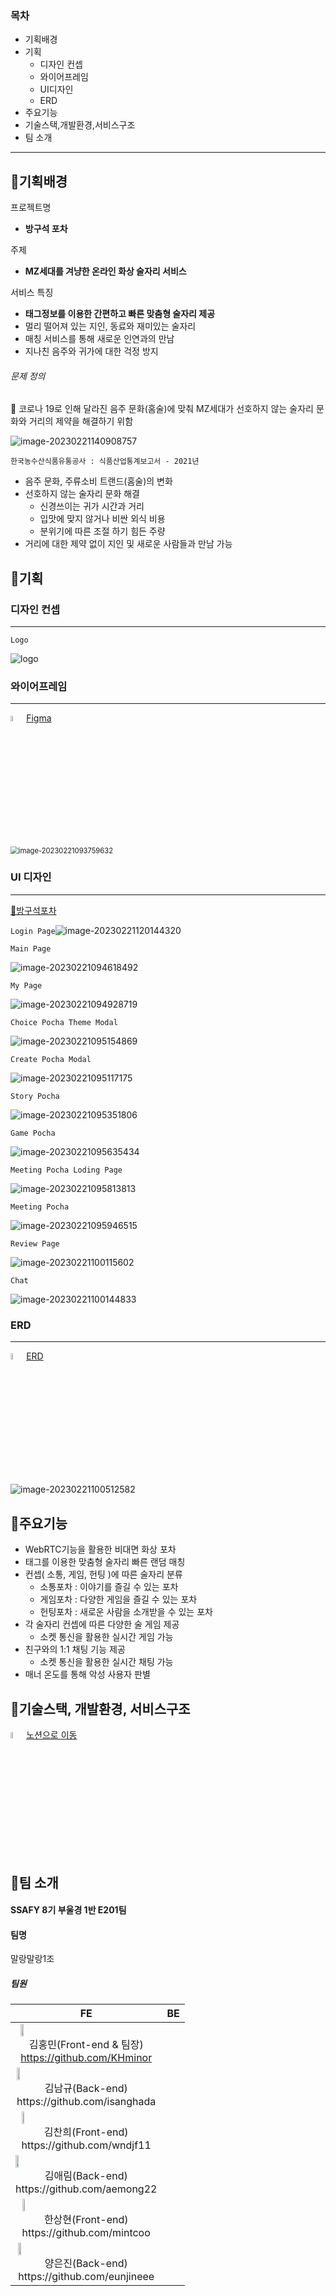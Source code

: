 ### 목차

- 기획배경
- 기획
  - 디자인 컨셉
  - 와이어프레임
  - UI디자인
  - ERD
- 주요기능
- 기술스택,개발환경,서비스구조
- 팀 소개

---

## 🍺기획배경

프로젝트명

- **방구석 포차**

주제

- **MZ세대를 겨냥한 온라인 화상 술자리 서비스**

서비스 특징

- **태그정보를 이용한 간편하고 빠른 맞춤형 술자리 제공**
- 멀리 떨어져 있는 지인, 동료와 재미있는 술자리
- 매칭 서비스를 통해 새로운 인연과의 만남
- 지나친 음주와 귀가에 대한 걱정 방지

###### 문제 정의

💬 코로나 19로 인해 달라진 음주 문화(홈술)에 맞춰 MZ세대가 선호하지 않는 술자리 문화와 거리의 제약을 해결하기 위함

![image-20230221140908757](./README.assets/image-20230221140908757.png)

`한국농수산식품유통공사 : 식품산업통계보고서 - 2021년`

- 음주 문화, 주류소비 트랜드(홈술)의 변화
- 선호하지 않는 술자리 문화 해결
  - 신경쓰이는 귀가 시간과 거리
  - 입맛에 맞지 않거나 비싼 외식 비용
  - 분위기에 따른 조절 하기 힘든 주량
- 거리에 대한 제약 없이 지인 및 새로운 사람들과 만남 가능

## 🍺기획

### 디자인 컨셉

---

`Logo`

![logo](./README.assets/logo.gif)

### 와이어프레임

---

<img src="./README.assets/7a5ebfb0-0508-48ab-be9a-31b36ba53f97-cover.png" alt="7a5ebfb0-0508-48ab-be9a-31b36ba53f97-cover" width="5%" />[Figma](https://www.figma.com/file/j4Ip9hMmVco26mJ67COuSK/%EB%94%94%EC%9E%90%EC%9D%B8-%EB%AA%A9%EC%97%85?node-id=313%3A6109&t=D4PNG15Al40oJ0Uu-0)

<img src="./README.assets/image-20230221093759632.png" alt="image-20230221093759632" style="zoom:80%;" />

### UI 디자인

---

[🍻방구석포차](https://i8e201.p.ssafy.io/)

`Login Page`<img src="./README.assets/image-20230221120144320.png" alt="image-20230221120144320"  />

`Main Page`

![image-20230221094618492](./README.assets/image-20230221094618492-1676956383679-10.png)

`My Page`

![image-20230221094928719](./README.assets/image-20230221094928719-1676956443379-12.png)

`Choice Pocha Theme Modal`

![image-20230221095154869](./README.assets/image-20230221095154869.png)

`Create Pocha Modal`

![image-20230221095117175](./README.assets/image-20230221095117175.png)

`Story Pocha`

![image-20230221095351806](./README.assets/image-20230221095351806.png)

`Game Pocha`

![image-20230221095635434](./README.assets/image-20230221095635434.png)

`Meeting Pocha Loding Page`

![image-20230221095813813](./README.assets/image-20230221095813813.png)

`Meeting Pocha`

![image-20230221095946515](./README.assets/image-20230221095946515.png)

`Review Page`

![image-20230221100115602](./README.assets/image-20230221100115602.png)

`Chat`

![image-20230221100144833](./README.assets/image-20230221100144833.png)

### ERD

---

<img src="./README.assets/erd-2684250-2227990.webp" alt="erd-2684250-2227990" width="5%" />[ERD](https://www.erdcloud.com/d/C25xaNwzPPz9vNbGZ)

![image-20230221100512582](./README.assets/image-20230221100512582.png)

## 🍺주요기능

- WebRTC기능을 활용한 비대면 화상 포차
- 태그를 이용한 맞춤형 술자리 빠른 랜덤 매칭
- 컨셉( 소통, 게임, 헌팅 )에 따른 술자리 분류
  - 소통포차 : 이야기를 즐길 수 있는 포차
  - 게임포차 : 다양한 게임을 즐길 수 있는 포차
  - 헌팅포차 : 새로운 사람을 소개받을 수 있는 포차
- 각 술자리 컨셉에 따른 다양한 술 게임 제공
  - 소켓 통신을 활용한 실시간 게임 가능
- 친구와의 1:1 채팅 기능 제공
  - 소켓 통신을 활용한 실시간 채팅 가능
- 매너 온도를 통해 악성 사용자 판별

## 🍺기술스택, 개발환경, 서비스구조

<img src="./README.assets/notion_logo.png" alt="다운로드" width="5%" />[노션으로 이동](https://www.notion.so/3b33e8ea242d475199a0533fac9d8aa9)

## 🍺팀 소개

#### SSAFY 8기 부울경 1반 E201팀

#### 팀명

말랑말랑1조

##### 팀원

<table >
  <thead>
    <th>FE</th>
    <th>BE</th>
  </thead>
  <tbody>
  <tr>
    <td style="display: flex; justify-content: center; align-items:center;">
      <div>
          <img src="https://avatars.githubusercontent.com/u/109326297?v=4" width="15%"/>
          <div style="display: flex; justify-content: center; align-items:center;">김홍민(Front-end & 팀장)</div>
          <div style="display: flex; justify-content: center; align-items:center;"><a href="https://github.com/KHminor">https://github.com/KHminor</a></div>
      </div>
    </td>
    <td style="display: flex; justify-content: center; align-items:center;">
        <div>
          <img src="https://avatars.githubusercontent.com/u/90487843?v=4" width="15%"/>
          <div style="display: flex; justify-content: center; align-items:center;">김남규(Back-end)</div>
          <div style="display: flex; justify-content: center; align-items:center;"><a>https://github.com/isanghada</a></div>
      </div>
    </td>
  </tr>
  <tr>
    <td style="display: flex; justify-content: center; align-items:center;">
      <div>
        <img src="https://avatars.githubusercontent.com/u/73467750?v=4" width="15%" border="solid"/>
        <div style="display: flex; justify-content: center; align-items:center;">김찬희(Front-end)</div>
        <div style="display: flex; justify-content: center; align-items:center;"><a>https://github.com/wndjf11</a></div>
      </div>
    </td>
    <td style="display: flex; justify-content: center; align-items:center;">
      <div>
          <img src="https://avatars.githubusercontent.com/u/55730504?v=4" width="15%"/>
          <div style="display: flex; justify-content: center; align-items:center;">김애림(Back-end)</div>
          <div style="display: flex; justify-content: center; align-items:center;"><a>https://github.com/aemong22</a></div>      
      </div>
    </td>
  </tr>
  <tr>
    <td style="display: flex; justify-content: center; align-items:center;">
      <div>
        <img src="https://avatars.githubusercontent.com/u/109326433?v=4" width="15%"/>
        <div style="display: flex; justify-content: center; align-items:center;">한상현(Front-end)</div>
        <div style="display: flex; justify-content: center; align-items:center;"><a>https://github.com/mintcoo</a></div>
      </div>
    </td>
    <td style="display: flex; justify-content: center; align-items:center;">
      <div>
        <img src="https://avatars.githubusercontent.com/u/108562895?v=4" width="15%"/>
        <div style="display: flex; justify-content: center; align-items:center;">양은진(Back-end)</div>
        <div style="display: flex; justify-content: center; align-items:center;"><a>https://github.com/eunjineee</a></div>
      </div>
    </td>
  </tbody>
</table>

